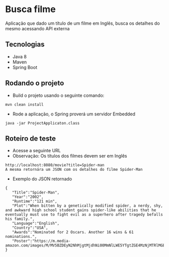 # Busca filme
 Aplicação que dado um título de um filme em Inglês, busca os detalhes do mesmo acessando API externa
 
## Tecnologias
- Java 8
- Maven
- Spring Boot

## Rodando o projeto
- Build o projeto usando o seguinte comando: 
```
mvn clean install
```
- Rode a aplicação, o Spring proverá um servidor Embedded
```
java -jar ProjectApplicaton.class
```

## Roteiro de teste

- Acesse a seguinte URL
- Observação: Os títulos dos filmes devem ser em Inglês
```
http://localhost:8080/movie?title=Spider-man
A mesma retornára um JSON com os detalhes do filme Spider-Man
```

- Exemplo do JSON retornado

```
{
   "Title":"Spider-Man",
   "Year":"2002",
   "Runtime":"121 min",
   "Plot":"When bitten by a genetically modified spider, a nerdy, shy, and awkward high school student gains spider-like abilities that he eventually must use to fight evil as a superhero after tragedy befalls his family.",
   "Language":"English",
   "Country":"USA",
   "Awards":"Nominated for 2 Oscars. Another 16 wins & 61 nominations.",
   "Poster":"https://m.media-amazon.com/images/M/MV5BZDEyN2NhMjgtMjdhNi00MmNlLWE5YTgtZGE4MzNjMTRlMGEwXkEyXkFqcGdeQXVyNDUyOTg3Njg@._V1_SX300.jpg"
}
```
